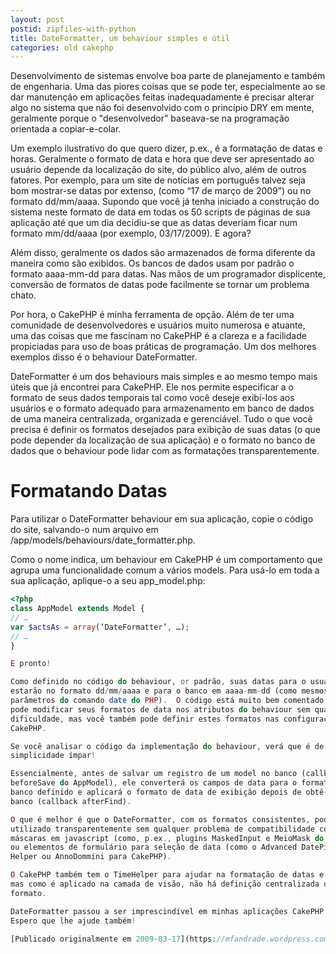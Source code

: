 ```yaml
---
layout: post
postid: zipfiles-with-python
title: DateFormatter, um behaviour simples e útil
categories: old cakephp
---
```


Desenvolvimento de sistemas envolve boa parte de planejamento e também de
engenharia.  Uma das piores coisas que se pode ter, especialmente ao se dar
manutenção em aplicações feitas inadequadamente é precisar alterar algo no
sistema que não foi desenvolvido com o princípio DRY em mente, geralmente
porque o "desenvolvedor" baseava-se na programação orientada a
copiar-e-colar.

Um exemplo ilustrativo do que quero dizer, p.ex., é a formatação de datas e
horas.  Geralmente o formato de data e hora que deve ser apresentado ao
usuário depende da localização do site, do público alvo, além de outros
fatores.  Por exemplo, para um site de notícias em português talvez seja bom
mostrar-se datas por extenso, (como “17 de março de 2009”) ou no formato
dd/mm/aaaa.  Supondo que você já tenha iniciado a construção do sistema neste
formato de data em todas os 50 scripts de páginas de sua aplicação até que um
dia decidiu-se que as datas deveriam ficar num formato mm/dd/aaaa (por exemplo,
03/17/2009).  E agora?

Além disso, geralmente os dados são armazenados de forma diferente da maneira
como são exibidos.  Os bancos de dados usam por padrão o formato aaaa-mm-dd
para datas.  Nas mãos de um programador displicente, conversão de formatos de
datas pode facilmente se tornar um problema chato.

Por hora, o CakePHP é minha ferramenta de opção.  Além de ter uma comunidade de
desenvolvedores e usuários muito numerosa e atuante, uma das coisas que me
fascinam no CakePHP é a clareza e a facilidade propiciadas para uso de boas
práticas de programação.  Um dos melhores exemplos disso é o behaviour
DateFormatter.

DateFormatter é um dos behaviours mais simples e ao mesmo tempo mais úteis que
já encontrei para CakePHP.  Ele nos permite especificar a o formato de seus
dados temporais tal como você deseje exibí-los aos usuários e o formato
adequado para armazenamento em banco de dados de uma maneira centralizada,
organizada e gerenciável.  Tudo o que você precisa é definir os formatos
desejados para exibição de suas datas (o que pode depender da localização de
sua aplicação) e o formato no banco de dados que o behaviour pode lidar com as
formatações transparentemente.

# Formatando Datas

Para utilizar o DateFormatter behaviour em sua aplicação,
copie o código do site, salvando-o num arquivo em
/app/models/behaviours/date_formatter.php.

Como o nome indica, um behaviour em CakePHP é um comportamento que
agrupa uma funcionalidade comum a vários models.  Para usá-lo em toda
a sua aplicação, aplique-o a seu app_model.php:

```php
<?php
class AppModel extends Model {
// …
var $actsAs = array(‘DateFormatter’, …);
// …
}

E pronto!

Como definido no código do behaviour, or padrão, suas datas para o usuário
estarão no formato dd/mm/aaaa e para o banco em aaaa-mm-dd (como mesmos
parâmetros do comando date do PHP).  O código está muito bem comentado e você
pode modificar seus formatos de data nos atributos do behaviour sem qualquer
dificuldade, mas você também pode definir estes formatos nas configurações do
CakePHP.

Se você analisar o código da implementação do behaviour, verá que é de uma
simplicidade ímpar!

Essencialmente, antes de salvar um registro de um model no banco (callback
beforeSave do AppModel), ele converterá os campos de data para o formato de
banco definido e aplicará o formato de data de exibição depois de obtê-lo no
banco (callback afterFind).

O que é melhor é que o DateFormatter, com os formatos consistentes, pode ser
utilizado transparentemente sem qualquer problema de compatibilidade com
máscaras em javascript (como, p.ex., plugins MaskedInput e MeioMask do jQuery)
ou elementos de formulário para seleção de data (como o Advanced DatePicker
Helper ou AnnoDommini para CakePHP).

O CakePHP também tem o TimeHelper para ajudar na formatação de datas e horas,
mas como é aplicado na camada de visão, não há definição centralizada de
formato.

DateFormatter passou a ser imprescindível em minhas aplicações CakePHP.
Espero que lhe ajude também!

[Publicado originalmente em 2009-03-17](https://mfandrade.wordpress.com/2009/03/17/dateformatter-um-behaviour-simples-e-util/).
